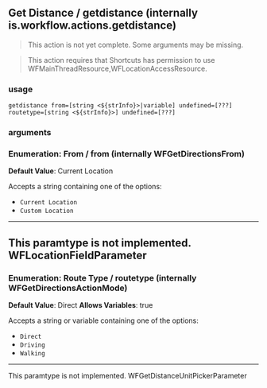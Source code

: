 
## Get Distance / getdistance (internally is.workflow.actions.getdistance)

> This action is not yet complete. Some arguments may be missing.


> This action requires that Shortcuts has permission to use WFMainThreadResource,WFLocationAccessResource.

### usage
`getdistance from=[string <${strInfo}>|variable] undefined=[???] routetype=[string <${strInfo}>] undefined=[???]`

### arguments
### Enumeration: From / from (internally WFGetDirectionsFrom)
**Default Value**: Current Location


Accepts a string 
containing one of the options:

- `Current Location`
- `Custom Location`
---
This paramtype is not implemented. WFLocationFieldParameter
---
### Enumeration: Route Type / routetype (internally WFGetDirectionsActionMode)
**Default Value**: Direct
**Allows Variables**: true


Accepts a string 
or variable
containing one of the options:

- `Direct`
- `Driving`
- `Walking`
---
This paramtype is not implemented. WFGetDistanceUnitPickerParameter

